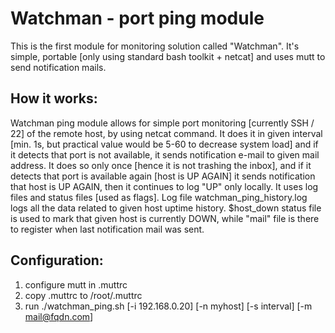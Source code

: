 # Watchman - port ping module

This is the first module for monitoring solution called "Watchman". 
It's simple, portable [only using standard bash toolkit + netcat] and uses mutt to send notification mails. 

## How it works:

Watchman ping module allows for simple port monitoring [currently SSH / 22] of the remote host, by using netcat command.
It does it in given interval [min. 1s, but practical value would be 5-60 to decrease system load] and if it detects that port is not available, 
it sends notification e-mail to given mail address. It does so only once [hence it is not trashing the inbox], and if it detects that port is available
again [host is UP AGAIN] it sends notification that host is UP AGAIN, then it continues to log "UP" only locally. 
It uses log files and status files [used as flags]. Log file watchman_ping_history.log logs all the data related to given host uptime history.
$host_down status file is used to mark that given host is currently DOWN, while "mail" file is there to register when last notification mail was sent.

## Configuration:

1. configure mutt in .muttrc
2. copy .muttrc to /root/.muttrc
3. run ./watchman_ping.sh [-i 192.168.0.20] [-n myhost] [-s interval] [-m mail@fqdn.com]
